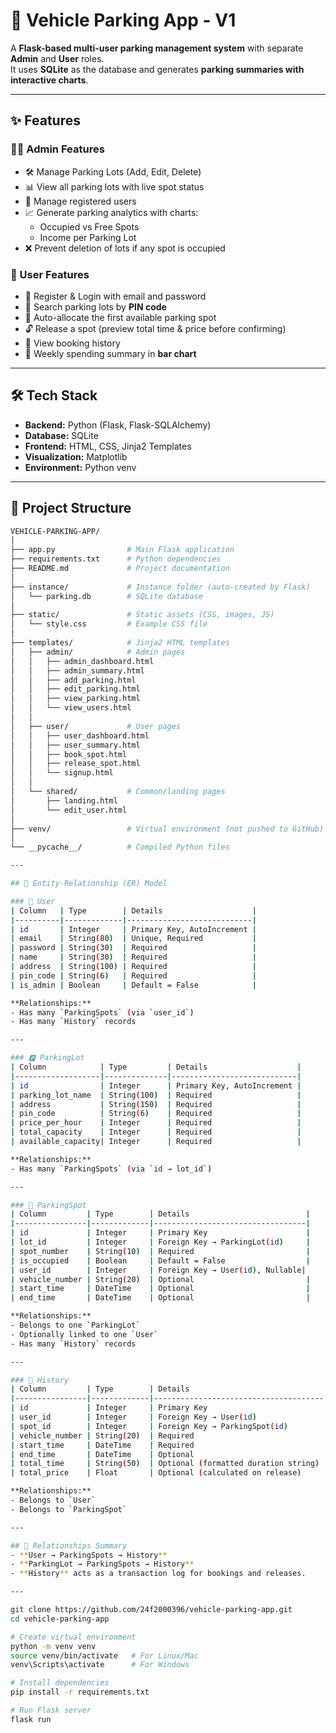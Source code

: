 # 🚗 Vehicle Parking App - V1

A **Flask-based multi-user parking management system** with separate **Admin** and **User** roles.  
It uses **SQLite** as the database and generates **parking summaries with interactive charts**.  

---

## ✨ Features

### 👨‍💼 Admin Features
- 🛠️ Manage Parking Lots (Add, Edit, Delete)  
- 📊 View all parking lots with live spot status  
- 👥 Manage registered users  
- 📈 Generate parking analytics with charts:
  - Occupied vs Free Spots  
  - Income per Parking Lot  
- ❌ Prevent deletion of lots if any spot is occupied  

### 👤 User Features
- 🔐 Register & Login with email and password  
- 📍 Search parking lots by **PIN code**  
- 🚗 Auto-allocate the first available parking spot  
- 🔓 Release a spot (preview total time & price before confirming)  
- 📜 View booking history  
- 📅 Weekly spending summary in **bar chart**  

---

## 🛠️ Tech Stack

- **Backend:** Python (Flask, Flask-SQLAlchemy)  
- **Database:** SQLite  
- **Frontend:** HTML, CSS, Jinja2 Templates  
- **Visualization:** Matplotlib  
- **Environment:** Python venv  

---
## 📂 Project Structure

```bash
VEHICLE-PARKING-APP/
│
├── app.py                # Main Flask application
├── requirements.txt      # Python dependencies
├── README.md             # Project documentation
│
├── instance/             # Instance folder (auto-created by Flask)
│   └── parking.db        # SQLite database
│
├── static/               # Static assets (CSS, images, JS)
│   └── style.css         # Example CSS file
│
├── templates/            # Jinja2 HTML templates
│   ├── admin/            # Admin pages
│   │   ├── admin_dashboard.html
│   │   ├── admin_summary.html
│   │   ├── add_parking.html
│   │   ├── edit_parking.html
│   │   ├── view_parking.html
│   │   └── view_users.html
│   │
│   ├── user/             # User pages
│   │   ├── user_dashboard.html
│   │   ├── user_summary.html
│   │   ├── book_spot.html
│   │   ├── release_spot.html
│   │   └── signup.html
│   │
│   └── shared/           # Common/landing pages
│       ├── landing.html
│       └── edit_user.html
│
├── venv/                 # Virtual environment (not pushed to GitHub)
│
└── __pycache__/          # Compiled Python files

---

## 🧩 Entity-Relationship (ER) Model

### 🧍 User
| Column   | Type        | Details                    |
|----------|-------------|----------------------------|
| id       | Integer     | Primary Key, AutoIncrement |
| email    | String(80)  | Unique, Required           |
| password | String(30)  | Required                   |
| name     | String(30)  | Required                   |
| address  | String(100) | Required                   |
| pin_code | String(6)   | Required                   |
| is_admin | Boolean     | Default = False            |

**Relationships:**  
- Has many `ParkingSpots` (via `user_id`)  
- Has many `History` records  

---

### 🅿️ ParkingLot
| Column            | Type         | Details                    |
|-------------------|--------------|----------------------------|
| id                | Integer      | Primary Key, AutoIncrement |
| parking_lot_name  | String(100)  | Required                   |
| address           | String(150)  | Required                   |
| pin_code          | String(6)    | Required                   |
| price_per_hour    | Integer      | Required                   |
| total_capacity    | Integer      | Required                   |
| available_capacity| Integer      | Required                   |

**Relationships:**  
- Has many `ParkingSpots` (via `id → lot_id`)  

---

### 🔢 ParkingSpot
| Column         | Type        | Details                          |
|----------------|-------------|----------------------------------|
| id             | Integer     | Primary Key                      |
| lot_id         | Integer     | Foreign Key → ParkingLot(id)     |
| spot_number    | String(10)  | Required                         |
| is_occupied    | Boolean     | Default = False                  |
| user_id        | Integer     | Foreign Key → User(id), Nullable|
| vehicle_number | String(20)  | Optional                         |
| start_time     | DateTime    | Optional                         |
| end_time       | DateTime    | Optional                         |

**Relationships:**  
- Belongs to one `ParkingLot`  
- Optionally linked to one `User`  
- Has many `History` records  

---

### 📄 History
| Column         | Type        | Details                              |
|----------------|-------------|--------------------------------------|
| id             | Integer     | Primary Key                          |
| user_id        | Integer     | Foreign Key → User(id)               |
| spot_id        | Integer     | Foreign Key → ParkingSpot(id)        |
| vehicle_number | String(20)  | Required                             |
| start_time     | DateTime    | Required                             |
| end_time       | DateTime    | Optional                             |
| total_time     | String(50)  | Optional (formatted duration string) |
| total_price    | Float       | Optional (calculated on release)     |

**Relationships:**  
- Belongs to `User`  
- Belongs to `ParkingSpot`  

---

## 🔗 Relationships Summary
- **User → ParkingSpots → History**  
- **ParkingLot → ParkingSpots → History**  
- **History** acts as a transaction log for bookings and releases.  

---

git clone https://github.com/24f2000396/vehicle-parking-app.git
cd vehicle-parking-app

# Create virtual environment
python -m venv venv
source venv/bin/activate   # For Linux/Mac
venv\Scripts\activate      # For Windows

# Install dependencies
pip install -r requirements.txt

# Run Flask server
flask run


